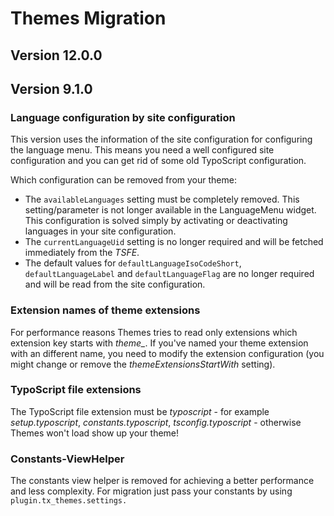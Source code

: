 # Themes Migration

## Version 12.0.0




## Version 9.1.0

### Language configuration by site configuration

This version uses the information of the site configuration for configuring the language menu. This means you need a well configured site configuration and you can get rid of some old TypoScript configuration.


Which configuration can be removed from your theme:

*   The `availableLanguages` setting must be completely removed. This setting/parameter is not longer available in the LanguageMenu widget. This configuration is solved simply by activating or deactivating languages in your site configuration.
*   The `currentLanguageUid` setting is no longer required and will be fetched immediately from the *TSFE*.
*   The default values for `defaultLanguageIsoCodeShort`, `defaultLanguageLabel` and `defaultLanguageFlag` are no longer required and will be read from the site configuration.

### Extension names of theme extensions

For performance reasons Themes tries to read only extensions which extension key starts with *theme_*. If you've named your theme extension with an different name, you need to modify the extension configuration (you might change or remove the *themeExtensionsStartWith* setting).

### TypoScript file extensions

The TypoScript file extension must be *typoscript* - for example *setup.typoscript*, *constants.typoscript*, *tsconfig.typoscript* - otherwise Themes won't load show up your theme!

### Constants-ViewHelper

The constants view helper is removed for achieving a better performance and less complexity. For migration just pass your constants by using `plugin.tx_themes.settings.`
